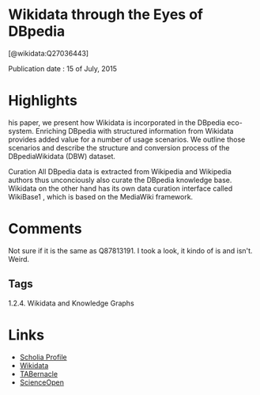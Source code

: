 
Wikidata through the Eyes of DBpedia
====================================
  
  [@wikidata:Q27036443]  
  
Publication date : 15 of July, 2015  

# Highlights

his paper, we present how
Wikidata is incorporated in the DBpedia eco-system. Enriching DBpedia with structured information from Wikidata provides added value for a number of usage scenarios. We outline those scenarios and describe the structure and conversion process of the DBpediaWikidata (DBW) dataset.

Curation All DBpedia data is extracted from Wikipedia
and Wikipedia authors thus unconciously also curate the DBpedia knowledge base. Wikidata on
the other hand has its own data curation interface
called WikiBase1
, which is based on the MediaWiki framework.

# Comments

Not sure if it is the same as Q87813191. I took a look, it kindo of is and isn't. Weird.
## Tags
1.2.4. Wikidata and Knowledge Graphs

# Links
  
 * [Scholia Profile](https://scholia.toolforge.org/work/Q27036443)  
 * [Wikidata](https://www.wikidata.org/wiki/Q27036443)  
 * [TABernacle](https://tabernacle.toolforge.org/?#/tab/manual/Q27036443/P921%3BP4510)  
 * [ScienceOpen](https://www.scienceopen.com/search#('v'~3_'id'~''_'isExactMatch'~true_'context'~null_'kind'~77_'order'~0_'orderLowestFirst'~false_'query'~'Wikidata%20through%20the%20Eyes%20of%20DBpedia'_'filters'~!*_'hideOthers'~false))  
